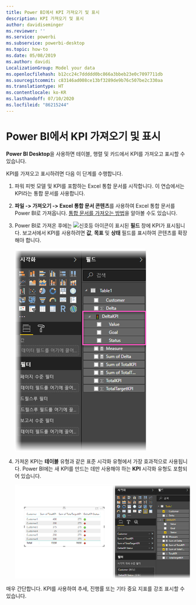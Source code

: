 ```yaml
---
title: Power BI에서 KPI 가져오기 및 표시
description: KPI 가져오기 및 표시
author: davidiseminger
ms.reviewer: ''
ms.service: powerbi
ms.subservice: powerbi-desktop
ms.topic: how-to
ms.date: 05/08/2019
ms.author: davidi
LocalizationGroup: Model your data
ms.openlocfilehash: b12cc24c7ddddd0bc866a3bbeb23e0c7097711db
ms.sourcegitcommit: c83146ad008ce13bf3289de9b76c507be2c330aa
ms.translationtype: HT
ms.contentlocale: ko-KR
ms.lasthandoff: 07/10/2020
ms.locfileid: "86215244"
---
```

# <a name="import-and-display-kpis-in-power-bi"></a>Power BI에서 KPI 가져오기 및 표시
**Power BI Desktop**을 사용하면 테이블, 행렬 및 카드에서 KPI를 가져오고 표시할 수 있습니다.

KPI를 가져오고 표시하려면 다음 이 단계를 수행합니다.

1. 파워 피벗 모델 및 KPI를 포함하는 Excel 통합 문서를 시작합니다. 이 연습에서는 KPI라는 통합 문서를 사용합니다.

1. **파일 -> 가져오기 -> Excel 통합 문서 콘텐츠**를 사용하여 Excel 통합 문서를 Power BI로 가져옵니다. [통합 문서를 가져오는 방법](../connect-data/desktop-import-excel-workbooks.md)을 알아볼 수도 있습니다. 

1. Power BI로 가져온 후에는 ![신호등](media/desktop-import-and-display-kpis/traffic.png) 아이콘이 표시된 **필드** 창에 KPI가 표시됩니다. 보고서에서 KPI를 사용하려면 **값**, **목표** 및 **상태** 필드를 표시하여 콘텐츠를 확장해야 합니다.

    ![필드 창에서 확장된 델타 KPI를 보여 주는 Power BI Desktop의 스크린샷.](media/desktop-import-and-display-kpis/desktoppreviewfeatureon2.png)
 
1. 가져온 KPI는 **테이블** 유형과 같은 표준 시각화 유형에서 가장 효과적으로 사용됩니다. Power BI에는 새 KPI를 만드는 데만 사용해야 하는 **KPI** 시각화 유형도 포함되어 있습니다.
   
    ![필드 창에서 선택한 Table1 필드를 보여 주는 Power BI Desktop의 스크린샷.](media/desktop-import-and-display-kpis/desktoppreviewfeatureon3.png)

매우 간단합니다. KPI를 사용하여 추세, 진행률 또는 기타 중요 지표를 강조 표시할 수 있습니다.
